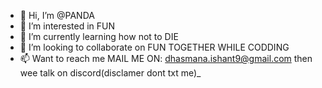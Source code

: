 - 👋 Hi, I’m @PANDA
- 👀 I’m interested in FUN
- 🌱 I’m currently learning how not to DIE
- 💞️ I’m looking to collaborate on FUN TOGETHER WHILE CODDING
- 📫 Want to reach me MAIL ME ON: dhasmana.ishant9@gmail.com then wee talk on discord(disclamer dont txt me)_

